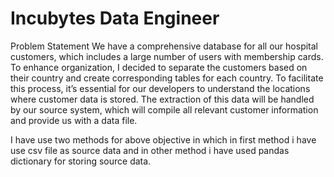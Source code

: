 # Incubytes Data Engineer

Problem Statement
We have a comprehensive database for all our hospital customers, which includes a large number of users with membership cards. To enhance organization, I decided to separate the customers based on their country and create corresponding tables for each country. To facilitate this process, it’s essential for our developers to understand the locations where customer data is stored. The extraction of this data will be handled by our source system, which will compile all relevant customer information and provide us with a data file.

I have use two methods for above objective in which in first method i have use csv file as source data and in other method i have used pandas dictionary for storing source data.
